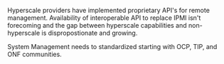 Hyperscale providers have implemented proprietary API's for remote management.   Availability of interoperable API to replace IPMI isn't forecoming and the gap between hyperscale capabilities and non-hyperscale is dispropostionate and growing.   

System Management needs to standardized starting with OCP, TIP, and ONF communities.
